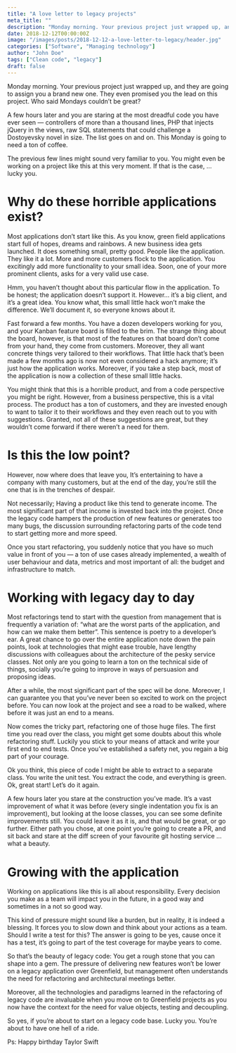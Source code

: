 ```yaml
---
title: "A love letter to legacy projects"
meta_title: ""
description: "Monday morning. Your previous project just wrapped up, and they are going to assign you a brand new one. They even promised you the lead on this project. Who said Mondays couldn’t be great? A few hours later and you are staring at the most dreadful code you have ever seen — controllers of more than a thousand lines, PHP that injects jQuery in the views, raw SQL statements that could challenge a Dostoyevsky novel in size. The list goes on and on. This Monday is going to need a ton of coffee."
date: 2018-12-12T00:00:00Z
image: "/images/posts/2018-12-12-a-love-letter-to-legacy/header.jpg"
categories: ["Software", "Managing technology"]
author: "John Doe"
tags: ["Clean code", "legacy"]
draft: false
---
```


Monday morning. Your previous project just wrapped up, and they are going to assign you a brand new one. They even promised you the lead on this project. Who said Mondays couldn’t be great?

A few hours later and you are staring at the most dreadful code you have ever seen — controllers of more than a thousand lines, PHP that injects jQuery in the views, raw SQL statements that could challenge a Dostoyevsky novel in size. The list goes on and on. This Monday is going to need a ton of coffee.

The previous few lines might sound very familiar to you. You might even be working on a project like this at this very moment. If that is the case, … lucky you.

# Why do these horrible applications exist?

Most applications don’t start like this. As you know, green field applications start full of hopes, dreams and rainbows. A new business idea gets launched. It does something small, pretty good. People like the application. They like it a lot. More and more customers flock to the application. You excitingly add more functionality to your small idea. Soon, one of your more prominent clients, asks for a very valid use case.

Hmm, you haven’t thought about this particular flow in the application. To be honest; the application doesn’t support it. However… it’s a big client, and it’s a great idea. You know what, this small little hack won’t make the difference. We’ll document it, so everyone knows about it.

Fast forward a few months. You have a dozen developers working for you, and your Kanban feature board is filled to the brim. The strange thing about the board, however, is that most of the features on that board don’t come from your hand, they come from customers. Moreover, they all want concrete things very tailored to their workflows. That little hack that’s been made a few months ago is now not even considered a hack anymore; it’s just how the application works. Moreover, if you take a step back, most of the application is now a collection of these small little hacks.

You might think that this is a horrible product, and from a code perspective you might be right. However, from a business perspective, this is a vital process. The product has a ton of customers, and they are invested enough to want to tailor it to their workflows and they even reach out to you with suggestions. Granted, not all of these suggestions are great, but they wouldn’t come forward if there weren’t a need for them.

# Is this the low point?

However, now where does that leave you, It’s entertaining to have a company with many customers, but at the end of the day, you’re still the one that is in the trenches of despair.

Not necessarily; Having a product like this tend to generate income. The most significant part of that income is invested back into the project. Once the legacy code hampers the production of new features or generates too many bugs, the discussion surrounding refactoring parts of the code tend to start getting more and more speed.

Once you start refactoring, you suddenly notice that you have so much value in front of you — a ton of use cases already implemented, a wealth of user behaviour and data, metrics and most important of all: the budget and infrastructure to match.

# Working with legacy day to day

Most refactorings tend to start with the question from management that is frequently a variation of: “what are the worst parts of the application, and how can we make them better”. This sentence is poetry to a developer’s ear. A great chance to go over the entire application note down the pain points, look at technologies that might ease trouble, have lengthy discussions with colleagues about the architecture of the pesky service classes. Not only are you going to learn a ton on the technical side of things, socially you’re going to improve in ways of persuasion and proposing ideas.

After a while, the most significant part of the spec will be done. Moreover, I can guarantee you that you’ve never been so excited to work on the project before. You can now look at the project and see a road to be walked, where before it was just an end to a means.

Now comes the tricky part, refactoring one of those huge files. The first time you read over the class, you might get some doubts about this whole refactoring stuff. Luckily you stick to your means of attack and write your first end to end tests. Once you’ve established a safety net, you regain a big part of your courage.

Ok you think, this piece of code I might be able to extract to a separate class. You write the unit test. You extract the code, and everything is green. Ok, great start! Let’s do it again.

A few hours later you stare at the construction you’ve made. It’s a vast improvement of what it was before (every single indentation you fix is an improvement), but looking at the loose classes, you can see some definite improvements still. You could leave it as it is, and that would be great, or go further. Either path you chose, at one point you’re going to create a PR, and sit back and stare at the diff screen of your favourite git hosting service … what a beauty.

# Growing with the application

Working on applications like this is all about responsibility. Every decision you make as a team will impact you in the future, in a good way and sometimes in a not so good way.

This kind of pressure might sound like a burden, but in reality, it is indeed a blessing. It forces you to slow down and think about your actions as a team. Should I write a test for this? The answer is going to be yes, cause once it has a test, it’s going to part of the test coverage for maybe years to come.

So that’s the beauty of legacy code: You get a rough stone that you can shape into a gem. The pressure of delivering new features won’t be lower on a legacy application over Greenfield, but management often understands the need for refactoring and architectural meetings better.

Moreover, all the technologies and paradigms learned in the refactoring of legacy code are invaluable when you move on to Greenfield projects as you now have the context for the need for value objects, testing and decoupling.

So yes, if you’re about to start on a legacy code base. Lucky you. You’re about to have one hell of a ride.

Ps: Happy birthday Taylor Swift
